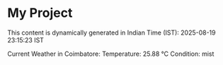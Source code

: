 # My Project

This content is dynamically generated in Indian Time (IST): 2025-08-19 23:15:23 IST


Current Weather in Coimbatore:
Temperature: 25.88 °C
Condition: mist
